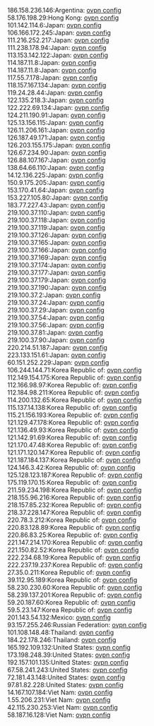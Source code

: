 186.158.236.146:Argentina: [ovpn config](vpn/186_158_236_146.ovpn)  
58.176.198.29:Hong Kong: [ovpn config](vpn/58_176_198_29.ovpn)  
101.142.114.6:Japan: [ovpn config](vpn/101_142_114_6.ovpn)  
106.166.172.245:Japan: [ovpn config](vpn/106_166_172_245.ovpn)  
111.216.252.217:Japan: [ovpn config](vpn/111_216_252_217.ovpn)  
111.238.178.94:Japan: [ovpn config](vpn/111_238_178_94.ovpn)  
113.153.142.122:Japan: [ovpn config](vpn/113_153_142_122.ovpn)  
114.187.11.8:Japan: [ovpn config](vpn/114_187_11_8.ovpn)  
114.187.11.8:Japan: [ovpn config](vpn/114_187_11_8.ovpn)  
117.55.7.178:Japan: [ovpn config](vpn/117_55_7_178.ovpn)  
118.157.167.134:Japan: [ovpn config](vpn/118_157_167_134.ovpn)  
119.24.28.44:Japan: [ovpn config](vpn/119_24_28_44.ovpn)  
122.135.218.3:Japan: [ovpn config](vpn/122_135_218_3.ovpn)  
122.222.69.134:Japan: [ovpn config](vpn/122_222_69_134.ovpn)  
124.211.190.91:Japan: [ovpn config](vpn/124_211_190_91.ovpn)  
125.13.156.115:Japan: [ovpn config](vpn/125_13_156_115.ovpn)  
126.11.206.161:Japan: [ovpn config](vpn/126_11_206_161.ovpn)  
126.187.49.171:Japan: [ovpn config](vpn/126_187_49_171.ovpn)  
126.203.155.175:Japan: [ovpn config](vpn/126_203_155_175.ovpn)  
126.67.234.90:Japan: [ovpn config](vpn/126_67_234_90.ovpn)  
126.88.107.167:Japan: [ovpn config](vpn/126_88_107_167.ovpn)  
138.64.66.110:Japan: [ovpn config](vpn/138_64_66_110.ovpn)  
14.12.136.225:Japan: [ovpn config](vpn/14_12_136_225.ovpn)  
150.9.175.205:Japan: [ovpn config](vpn/150_9_175_205.ovpn)  
153.170.41.64:Japan: [ovpn config](vpn/153_170_41_64.ovpn)  
153.227.105.80:Japan: [ovpn config](vpn/153_227_105_80.ovpn)  
183.77.227.43:Japan: [ovpn config](vpn/183_77_227_43.ovpn)  
219.100.37.110:Japan: [ovpn config](vpn/219_100_37_110.ovpn)  
219.100.37.118:Japan: [ovpn config](vpn/219_100_37_118.ovpn)  
219.100.37.119:Japan: [ovpn config](vpn/219_100_37_119.ovpn)  
219.100.37.126:Japan: [ovpn config](vpn/219_100_37_126.ovpn)  
219.100.37.165:Japan: [ovpn config](vpn/219_100_37_165.ovpn)  
219.100.37.166:Japan: [ovpn config](vpn/219_100_37_166.ovpn)  
219.100.37.169:Japan: [ovpn config](vpn/219_100_37_169.ovpn)  
219.100.37.174:Japan: [ovpn config](vpn/219_100_37_174.ovpn)  
219.100.37.177:Japan: [ovpn config](vpn/219_100_37_177.ovpn)  
219.100.37.179:Japan: [ovpn config](vpn/219_100_37_179.ovpn)  
219.100.37.190:Japan: [ovpn config](vpn/219_100_37_190.ovpn)  
219.100.37.2:Japan: [ovpn config](vpn/219_100_37_2.ovpn)  
219.100.37.24:Japan: [ovpn config](vpn/219_100_37_24.ovpn)  
219.100.37.29:Japan: [ovpn config](vpn/219_100_37_29.ovpn)  
219.100.37.54:Japan: [ovpn config](vpn/219_100_37_54.ovpn)  
219.100.37.56:Japan: [ovpn config](vpn/219_100_37_56.ovpn)  
219.100.37.81:Japan: [ovpn config](vpn/219_100_37_81.ovpn)  
219.100.37.90:Japan: [ovpn config](vpn/219_100_37_90.ovpn)  
220.214.51.187:Japan: [ovpn config](vpn/220_214_51_187.ovpn)  
223.133.151.61:Japan: [ovpn config](vpn/223_133_151_61.ovpn)  
60.151.252.229:Japan: [ovpn config](vpn/60_151_252_229.ovpn)  
106.244.144.71:Korea Republic of: [ovpn config](vpn/106_244_144_71.ovpn)  
112.149.154.175:Korea Republic of: [ovpn config](vpn/112_149_154_175.ovpn)  
112.166.98.97:Korea Republic of: [ovpn config](vpn/112_166_98_97.ovpn)  
112.184.98.211:Korea Republic of: [ovpn config](vpn/112_184_98_211.ovpn)  
114.200.132.65:Korea Republic of: [ovpn config](vpn/114_200_132_65.ovpn)  
115.137.14.138:Korea Republic of: [ovpn config](vpn/115_137_14_138.ovpn)  
115.21.156.193:Korea Republic of: [ovpn config](vpn/115_21_156_193.ovpn)  
121.129.47.178:Korea Republic of: [ovpn config](vpn/121_129_47_178.ovpn)  
121.136.49.93:Korea Republic of: [ovpn config](vpn/121_136_49_93.ovpn)  
121.142.91.69:Korea Republic of: [ovpn config](vpn/121_142_91_69.ovpn)  
121.170.47.48:Korea Republic of: [ovpn config](vpn/121_170_47_48.ovpn)  
121.171.120.147:Korea Republic of: [ovpn config](vpn/121_171_120_147.ovpn)  
121.187.184.137:Korea Republic of: [ovpn config](vpn/121_187_184_137.ovpn)  
124.146.3.42:Korea Republic of: [ovpn config](vpn/124_146_3_42.ovpn)  
125.128.123.187:Korea Republic of: [ovpn config](vpn/125_128_123_187.ovpn)  
175.119.170.15:Korea Republic of: [ovpn config](vpn/175_119_170_15.ovpn)  
211.59.234.198:Korea Republic of: [ovpn config](vpn/211_59_234_198.ovpn)  
218.155.96.216:Korea Republic of: [ovpn config](vpn/218_155_96_216.ovpn)  
218.157.85.232:Korea Republic of: [ovpn config](vpn/218_157_85_232.ovpn)  
218.37.228.147:Korea Republic of: [ovpn config](vpn/218_37_228_147.ovpn)  
220.78.3.212:Korea Republic of: [ovpn config](vpn/220_78_3_212.ovpn)  
220.83.128.89:Korea Republic of: [ovpn config](vpn/220_83_128_89.ovpn)  
220.86.83.25:Korea Republic of: [ovpn config](vpn/220_86_83_25.ovpn)  
221.147.214.170:Korea Republic of: [ovpn config](vpn/221_147_214_170.ovpn)  
221.150.82.52:Korea Republic of: [ovpn config](vpn/221_150_82_52.ovpn)  
222.234.68.19:Korea Republic of: [ovpn config](vpn/222_234_68_19.ovpn)  
222.237.19.237:Korea Republic of: [ovpn config](vpn/222_237_19_237.ovpn)  
27.35.0.211:Korea Republic of: [ovpn config](vpn/27_35_0_211.ovpn)  
39.112.95.189:Korea Republic of: [ovpn config](vpn/39_112_95_189.ovpn)  
58.230.230.60:Korea Republic of: [ovpn config](vpn/58_230_230_60.ovpn)  
58.239.137.201:Korea Republic of: [ovpn config](vpn/58_239_137_201.ovpn)  
59.20.187.60:Korea Republic of: [ovpn config](vpn/59_20_187_60.ovpn)  
59.5.23.147:Korea Republic of: [ovpn config](vpn/59_5_23_147.ovpn)  
201.143.54.132:Mexico: [ovpn config](vpn/201_143_54_132.ovpn)  
93.157.255.246:Russian Federation: [ovpn config](vpn/93_157_255_246.ovpn)  
101.108.148.48:Thailand: [ovpn config](vpn/101_108_148_48.ovpn)  
184.22.178.246:Thailand: [ovpn config](vpn/184_22_178_246.ovpn)  
165.192.109.132:United States: [ovpn config](vpn/165_192_109_132.ovpn)  
173.198.248.39:United States: [ovpn config](vpn/173_198_248_39.ovpn)  
192.157.101.135:United States: [ovpn config](vpn/192_157_101_135.ovpn)  
67.58.241.243:United States: [ovpn config](vpn/67_58_241_243.ovpn)  
72.181.43.148:United States: [ovpn config](vpn/72_181_43_148.ovpn)  
97.81.82.228:United States: [ovpn config](vpn/97_81_82_228.ovpn)  
14.167.107.184:Viet Nam: [ovpn config](vpn/14_167_107_184.ovpn)  
1.55.206.231:Viet Nam: [ovpn config](vpn/1_55_206_231.ovpn)  
42.115.230.253:Viet Nam: [ovpn config](vpn/42_115_230_253.ovpn)  
58.187.16.128:Viet Nam: [ovpn config](vpn/58_187_16_128.ovpn)  
